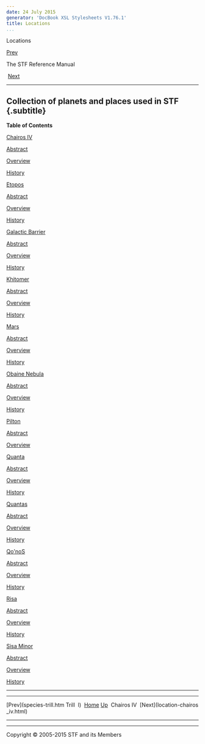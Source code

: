 ```yaml
---
date: 24 July 2015
generator: 'DocBook XSL Stylesheets V1.76.1'
title: Locations
...
```


Locations

[Prev](species-trill.html) 

The STF Reference Manual

 [Next](location-chairos_iv.html)

* * * * *

Collection of planets and places used in STF {.subtitle}
--------------------------------------------

**Table of Contents**

[Chairos IV](location-chairos_iv.html)

[Abstract](location-chairos_iv.html#idp140478694515488)

[Overview](location-chairos_iv.html#idp140478694526864)

[History](location-chairos_iv.html#idp140478694528784)

[Etopos](location-etopos.html)

[Abstract](location-etopos.html#idp140478694537856)

[Overview](location-etopos.html#idp140478694547872)

[History](location-etopos.html#idp140478694549888)

[Galactic Barrier](location-galactic_barrier.html)

[Abstract](location-galactic_barrier.html#idp140478694559600)

[Overview](location-galactic_barrier.html#idp140478694565424)

[History](location-galactic_barrier.html#idp140478694569344)

[Khitomer](location-khitomer.html)

[Abstract](location-khitomer.html#idp140478694582224)

[Overview](location-khitomer.html#idp140478694593568)

[History](location-khitomer.html#idp140478694594976)

[Mars](location-mars.html)

[Abstract](location-mars.html#idp140478694603760)

[Overview](location-mars.html#idp140478694615136)

[History](location-mars.html#idp140478694619712)

[Obaine Nebula](location-obaine.html)

[Abstract](location-obaine.html#idp140478694630064)

[Overview](location-obaine.html#idp140478694634496)

[History](location-obaine.html#idp140478694637248)

[Pilton](location-pilton.html)

[Abstract](location-pilton.html#idp140478694647584)

[Overview](location-pilton.html#idp140478694657552)

[Quanta](location-quanta.html)

[Abstract](location-quanta.html#idp140478694672528)

[Overview](location-quanta.html#idp140478694682544)

[History](location-quanta.html#idp140478694686480)

[Quantas](location-quantas.html)

[Abstract](location-quantas.html#idp140478694695312)

[Overview](location-quantas.html#idp140478694702496)

[History](location-quantas.html#idp140478694703728)

[Qo'noS](location-qonos.html)

[Abstract](location-qonos.html#idp140478694712160)

[Overview](location-qonos.html#idp140478694723536)

[History](location-qonos.html#idp140478694731712)

[Risa](location-risa.html)

[Abstract](location-risa.html#idp140478694740176)

[Overview](location-risa.html#idp140478694751552)

[History](location-risa.html#idp140478694754352)

[Sisa Minor](location-sisa_minor.html)

[Abstract](location-sisa_minor.html#idp140478694763616)

[Overview](location-sisa_minor.html#idp140478694773584)

[History](location-sisa_minor.html#idp140478694776592)

* * * * *

  ------------------------ ------------------------ ------------------------
  [Prev](species-trill.htm Trill 
  l)                       [Home](../index.html)
  [Up](index.html)          Chairos IV
   [Next](location-chairos 
  _iv.html)                
  ------------------------ ------------------------ ------------------------

* * * * *

Copyright © 2005-2015 STF and its Members
